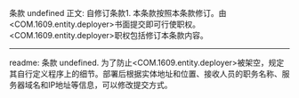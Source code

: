 条款 undefined 正文:
自修订条款1. 本条款按照本条款修订。由<COM.1609.entity.deployer>书面提交即可行使职权。<COM.1609.entity.deployer>职权包括修订本条款内容。

---
readme:
条款 undefined. 为了防止<COM.1609.entity.deployer>被架空，规定其自行定义程序上的细节。部署后根据实体地址和位置、接收人员的职务名称、服务器域名和IP地址等信息，可以修改提交方式。
